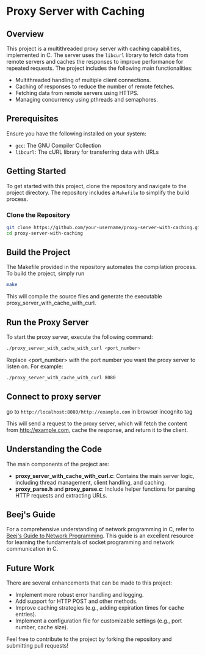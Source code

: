 # Proxy Server with Caching

## Overview
This project is a multithreaded proxy server with caching capabilities, implemented in C. The server uses the `libcurl` library to fetch data from remote servers and caches the responses to improve performance for repeated requests. The project includes the following main functionalities:
- Multithreaded handling of multiple client connections.
- Caching of responses to reduce the number of remote fetches.
- Fetching data from remote servers using HTTPS.
- Managing concurrency using pthreads and semaphores.

## Prerequisites
Ensure you have the following installed on your system:
- `gcc`: The GNU Compiler Collection
- `libcurl`: The cURL library for transferring data with URLs

## Getting Started
To get started with this project, clone the repository and navigate to the project directory. The repository includes a `Makefile` to simplify the build process.

### Clone the Repository
```sh
git clone https://github.com/your-username/proxy-server-with-caching.git
cd proxy-server-with-caching
```
## Build the Project 
The Makefile provided in the repository automates the compilation process. To build the project, simply run

```sh
make
```
This will compile the source files and generate the executable proxy_server_with_cache_with_curl.

## Run the Proxy Server
To start the proxy server, execute the following command:
```sh
./proxy_server_with_cache_with_curl <port_number>
```
Replace <port_number> with the port number you want the proxy server to listen on. For example:

```sh
./proxy_server_with_cache_with_curl 8080
```
## Connect to proxy server 

go to `http://localhost:8080/http://example.com` in browser incognito tag

This will send a request to the proxy server, which will fetch the content from http://example.com, cache the response, and return it to the client.

## Understanding the Code
The main components of the project are:

- **proxy_server_with_cache_with_curl.c**: Contains the main server logic, including thread management, client handling, and caching.
- **proxy_parse.h** and **proxy_parse.c**: Include helper functions for parsing HTTP requests and extracting URLs.

## Beej's Guide
For a comprehensive understanding of network programming in C, refer to [Beej's Guide to Network Programming](https://beej.us/guide/bgnet/pdf/bgnet_a4_c_1.pdf). This guide is an excellent resource for learning the fundamentals of socket programming and network communication in C.

## Future Work
There are several enhancements that can be made to this project:

- Implement more robust error handling and logging.
- Add support for HTTP POST and other methods.
- Improve caching strategies (e.g., adding expiration times for cache entries).
- Implement a configuration file for customizable settings (e.g., port number, cache size).

Feel free to contribute to the project by forking the repository and submitting pull requests!



